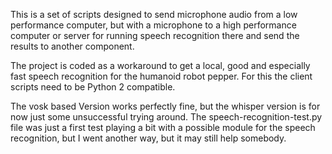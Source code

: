 This is a set of scripts designed to send microphone audio from a low performance computer, but with a microphone to a high performance computer or server for running speech recognition there and send the results to another component.
   
The project is coded as a workaround to get a local, good and especially fast speech recognition for the humanoid robot pepper.
For this the client scripts need to be Python 2 compatible.

The vosk based Version works perfectly fine, but the whisper version is for now just some unsuccessful trying around. The speech-recognition-test.py file was just a first test playing a bit with a possible module for the speech recognition, but I went another way, but it may still help somebody.
